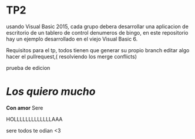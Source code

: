 # TP2
usando Visual Basic 2015, cada grupo debera desarrollar una aplicacion de escritorio de un tablero de control denumeros de bingo, en este repositorio hay un ejemplo desarrollado en el viejo Visual Basic 6.

Requisitos para el tp, todos tienen que generar su propio branch editar algo hacer el pullrequest,( resolviendo los merge conflicts)

prueba de edicion
# ***Los quiero mucho***
**Con amor**
Sere


HOLLLLLLLLLLLLLAAA



sere todos te odian <3

